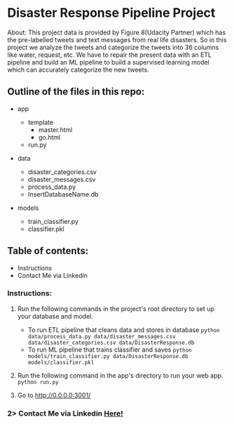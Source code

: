 # Disaster Response Pipeline Project

About: This project data is provided by Figure 8(Udacity Partner) which has the pre-labelled tweets and text messages from real life disasters. So in this project we analyze the tweets and categorize the tweets into 36 columns like water, request, etc. We have to repair the present data with an ETL pipeline and build an ML pipeline to build a supervised learning model which can accurately categorize the new tweets.

## Outline of the files in this repo:
- app
    - template
        - master.html 
        - go.html  
    - run.py  

- data
    - disaster_categories.csv 
    - disaster_messages.csv 
    - process_data.py
    - InsertDatabaseName.db  

- models
    - train_classifier.py
    - classifier.pkl 

## Table of contents:

-  Instructions
-  Contact Me via Linkedin

### Instructions:
1. Run the following commands in the project's root directory to set up your database and model.

    - To run ETL pipeline that cleans data and stores in database
        `python data/process_data.py data/disaster_messages.csv data/disaster_categories.csv data/DisasterResponse.db`
    - To run ML pipeline that trains classifier and saves
        `python models/train_classifier.py data/DisasterResponse.db models/classifier.pkl`

2. Run the following command in the app's directory to run your web app.
    `python run.py`

3. Go to http://0.0.0.0:3001/

 
### 2> Contact Me via Linkedin <a href="https://www.linkedin.com/in/kaushik-tummalapalli/">Here!</a>
